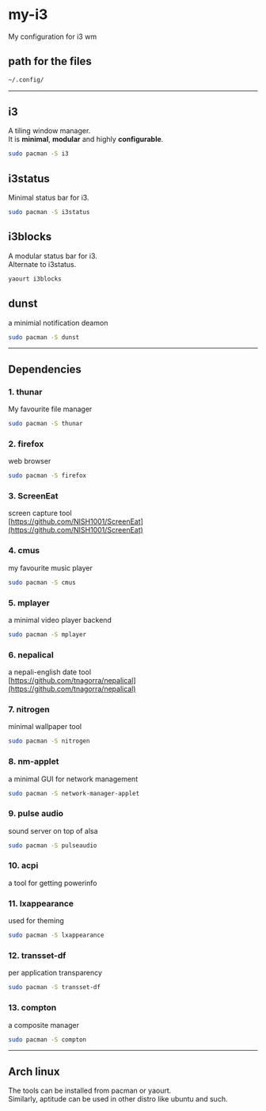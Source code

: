 # my-i3
My configuration for i3 wm

## path for the files
```bash
~/.config/
```

------------------------------

## i3
A tiling window manager.  
It is **minimal**, **modular** and highly **configurable**.

```bash
sudo pacman -S i3
```

## i3status
Minimal status bar for i3.

```bash
sudo pacman -S i3status
```

## i3blocks
A modular status bar for i3.  
Alternate to i3status.  

```bash
yaourt i3blocks
```

## dunst
a minimial notification deamon  

```bash
sudo pacman -S dunst
```

---------------------

## Dependencies

### 1. thunar
My favourite file manager  

```bash
sudo pacman -S thunar
```

### 2. firefox
web browser  

```bash
sudo pacman -S firefox
```

### 3. ScreenEat
screen capture tool  
[https://github.com/NISH1001/ScreenEat](https://github.com/NISH1001/ScreenEat)

### 4. cmus
my favourite music player 

```bash
sudo pacman -S cmus
```

### 5. mplayer
a minimal video player backend

```bash
sudo pacman -S mplayer
```

### 6. nepalical
a nepali-english date tool  
[https://github.com/tnagorra/nepalical](https://github.com/tnagorra/nepalical)

### 7. nitrogen
minimal wallpaper tool  

```bash
sudo pacman -S nitrogen
```

### 8. nm-applet
a minimal GUI for network management

```bash
sudo pacman -S network-manager-applet
```

### 9. pulse audio
sound server on top of alsa

```bash
sudo pacman -S pulseaudio
```

### 10. acpi
a tool for getting powerinfo

### 11. lxappearance
used for theming

```bash
sudo pacman -S lxappearance
```

### 12. transset-df
per application transparency

```bash
sudo pacman -S transset-df
```

### 13. compton
a composite manager

```bash
sudo pacman -S compton
```

--------------------------------

## Arch linux
The tools can be installed from pacman or yaourt.  
Similarly, aptitude can be used in other distro like ubuntu and such.
